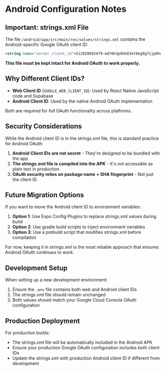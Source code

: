 # Android Configuration Notes

## Important: strings.xml File

The file `/android/app/src/main/res/values/strings.xml` contains the Android-specific Google OAuth client ID:

```xml
<string name="server_client_id">512928992479-md76h3p9hk83et9eg9g71jp0ho01os52.apps.googleusercontent.com</string>
```

**This file must be kept intact for Android OAuth to work properly.**

## Why Different Client IDs?

- **Web Client ID** (`GOOGLE_WEB_CLIENT_ID`): Used by React Native JavaScript code and Supabase
- **Android Client ID**: Used by the native Android OAuth implementation

Both are required for full OAuth functionality across platforms.

## Security Considerations

While the Android client ID is in the strings.xml file, this is standard practice for Android OAuth:

1. **Android Client IDs are not secret** - They're designed to be bundled with the app
2. **The strings.xml file is compiled into the APK** - It's not accessible as plain text in production
3. **OAuth security relies on package name + SHA fingerprint** - Not just the client ID

## Future Migration Options

If you want to move the Android client ID to environment variables:

1. **Option 1**: Use Expo Config Plugins to replace strings.xml values during build
2. **Option 2**: Use gradle build scripts to inject environment variables
3. **Option 3**: Use a prebuild script that modifies strings.xml before compilation

For now, keeping it in strings.xml is the most reliable approach that ensures Android OAuth continues to work.

## Development Setup

When setting up a new development environment:

1. Ensure the `.env` file contains both web and Android client IDs
2. The strings.xml file should remain unchanged
3. Both values should match your Google Cloud Console OAuth configuration

## Production Deployment

For production builds:
- The strings.xml file will be automatically included in the Android APK
- Ensure your production Google OAuth configuration includes both client IDs
- Update the strings.xml with production Android client ID if different from development